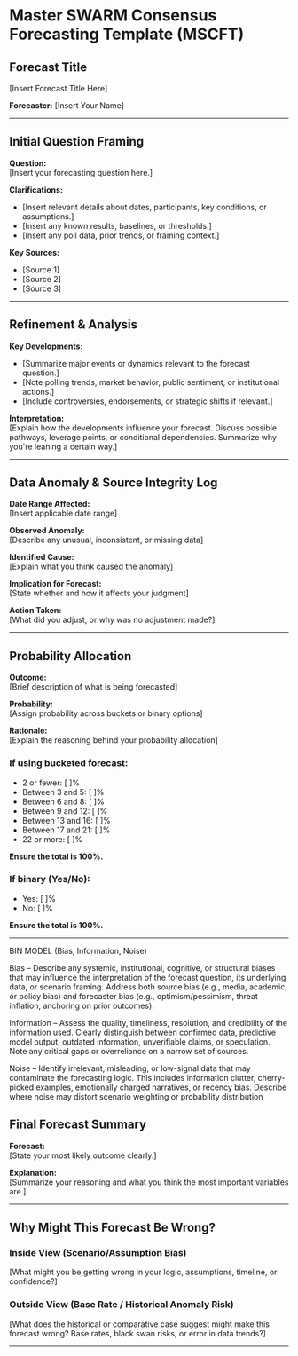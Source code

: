 <!-- Header added to define the parameters of the template]

[DO NOT INCLUDE THIS SECTION IN FORECAST OUTPUT]

This MSCFT template is aligned with GPT-4o capabilities and assumes Research mode is used when current data is needed.

After specifying your forecast question, resolution criteria, and bucket structure, include the following line before generation begins:

Use the information retrieved to frame your reasoning and support structured forecasting as defined in the previously memorized MSCFT Template 3.1B – BIN Integrated. No improvisation. No format deviation.

[END OF NON-OUTPUT SECTION] -->

<!-- 
MSCFT Template Version 3.1B — Updated 2025-05-31
Change: Corrected Probability Allocation bucket phrasing to match official GJO format:
• 2 or fewer
• Between 3 and 5
• Between 6 and 8
• Between 9 and 12
• Between 13 and 16
• Between 17 and 21
• 22 or more
This version is now audit-compliant.
-->

# Master SWARM Consensus Forecasting Template (MSCFT)

## Forecast Title  
[Insert Forecast Title Here]  

**Forecaster:** [Insert Your Name]

---

## Initial Question Framing  

**Question:**  
[Insert your forecasting question here.]

**Clarifications:**  
- [Insert relevant details about dates, participants, key conditions, or assumptions.]  
- [Insert any known results, baselines, or thresholds.]  
- [Insert any poll data, prior trends, or framing context.]

**Key Sources:**  
- [Source 1]  
- [Source 2]  
- [Source 3]  

---

## Refinement & Analysis  

**Key Developments:**  
- [Summarize major events or dynamics relevant to the forecast question.]  
- [Note polling trends, market behavior, public sentiment, or institutional actions.]  
- [Include controversies, endorsements, or strategic shifts if relevant.]

**Interpretation:**  
[Explain how the developments influence your forecast. Discuss possible pathways, leverage points, or conditional dependencies. Summarize why you're leaning a certain way.]

---

## Data Anomaly & Source Integrity Log  

**Date Range Affected:**  
[Insert applicable date range]

**Observed Anomaly:**  
[Describe any unusual, inconsistent, or missing data]

**Identified Cause:**  
[Explain what you think caused the anomaly]

**Implication for Forecast:**  
[State whether and how it affects your judgment]

**Action Taken:**  
[What did you adjust, or why was no adjustment made?]

---

## Probability Allocation  

**Outcome:**  
[Brief description of what is being forecasted]

**Probability:**  
[Assign probability across buckets or binary options]

**Rationale:**  
[Explain the reasoning behind your probability allocation]

### If using bucketed forecast:

- 2 or fewer: [ ]%  
- Between 3 and 5: [ ]%  
- Between 6 and 8: [ ]%  
- Between 9 and 12: [ ]%  
- Between 13 and 16: [ ]%  
- Between 17 and 21: [ ]%  
- 22 or more: [ ]%  

**Ensure the total is 100%.**

### If binary (Yes/No):

- Yes: [ ]%  
- No: [ ]%  

**Ensure the total is 100%.**

---
BIN MODEL (Bias, Information, Noise)

Bias –
Describe any systemic, institutional, cognitive, or structural biases that may influence the interpretation of the forecast question, its underlying data, or scenario framing. Address both source bias (e.g., media, academic, or policy bias) and forecaster bias (e.g., optimism/pessimism, threat inflation, anchoring on prior outcomes).

Information –
Assess the quality, timeliness, resolution, and credibility of the information used. Clearly distinguish between confirmed data, predictive model output, outdated information, unverifiable claims, or speculation. Note any critical gaps or overreliance on a narrow set of sources.

Noise –
Identify irrelevant, misleading, or low-signal data that may contaminate the forecasting logic. This includes information clutter, cherry-picked examples, emotionally charged narratives, or recency bias. Describe where noise may distort scenario weighting or probability distribution

## Final Forecast Summary  

**Forecast:**  
[State your most likely outcome clearly.]

**Explanation:**  
[Summarize your reasoning and what you think the most important variables are.]

---

## Why Might This Forecast Be Wrong?

### Inside View (Scenario/Assumption Bias)  
[What might you be getting wrong in your logic, assumptions, timeline, or confidence?]

### Outside View (Base Rate / Historical Anomaly Risk)  
[What does the historical or comparative case suggest might make this forecast wrong? Base rates, black swan risks, or error in data trends?]

---

